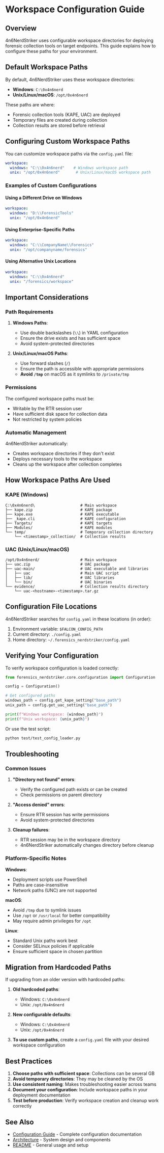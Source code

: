 # Workspace Configuration Guide

## Overview

4n6NerdStriker uses configurable workspace directories for deploying forensic collection tools on target endpoints. This guide explains how to configure these paths for your environment.

## Default Workspace Paths

By default, 4n6NerdStriker uses these workspace directories:

- **Windows**: `C:\0x4n6nerd`
- **Unix/Linux/macOS**: `/opt/0x4n6nerd`

These paths are where:
- Forensic collection tools (KAPE, UAC) are deployed
- Temporary files are created during collection
- Collection results are stored before retrieval

## Configuring Custom Workspace Paths

You can customize workspace paths via the `config.yaml` file:

```yaml
workspace:
  windows: "C:\\0x4n6nerd"    # Windows workspace path
  unix: "/opt/0x4n6nerd"       # Unix/Linux/macOS workspace path
```

### Examples of Custom Configurations

#### Using a Different Drive on Windows
```yaml
workspace:
  windows: "D:\\ForensicTools"
  unix: "/opt/0x4n6nerd"
```

#### Using Enterprise-Specific Paths
```yaml
workspace:
  windows: "C:\\CompanyName\\Forensics"
  unix: "/opt/companyname/forensics"
```

#### Using Alternative Unix Locations
```yaml
workspace:
  windows: "C:\\0x4n6nerd"
  unix: "/forensics/workspace"
```

## Important Considerations

### Path Requirements

1. **Windows Paths**:
   - Use double backslashes (`\\`) in YAML configuration
   - Ensure the drive exists and has sufficient space
   - Avoid system-protected directories

2. **Unix/Linux/macOS Paths**:
   - Use forward slashes (`/`)
   - Ensure the path is accessible with appropriate permissions
   - **Avoid `/tmp`** on macOS as it symlinks to `/private/tmp`

### Permissions

The configured workspace paths must be:
- Writable by the RTR session user
- Have sufficient disk space for collection data
- Not restricted by system policies

### Automatic Management

4n6NerdStriker automatically:
- Creates workspace directories if they don't exist
- Deploys necessary tools to the workspace
- Cleans up the workspace after collection completes

## How Workspace Paths Are Used

### KAPE (Windows)
```
C:\0x4n6nerd\                    # Main workspace
├── kape.zip                     # KAPE package
├── kape.exe                     # KAPE executable
├── _kape.cli                    # KAPE configuration
├── Targets/                     # KAPE targets
├── Modules/                     # KAPE modules
└── temp/                        # Temporary collection directory
    └── <timestamp>_collection/  # Collection results
```

### UAC (Unix/Linux/macOS)
```
/opt/0x4n6nerd/                  # Main workspace
├── uac.zip                      # UAC package
├── uac-main/                    # UAC executable and libraries
│   ├── uac                      # Main UAC script
│   ├── lib/                     # UAC libraries
│   └── bin/                     # UAC binaries
└── evidence/                    # Collection results directory
    └── uac-<hostname>-<timestamp>.tar.gz
```

## Configuration File Locations

4n6NerdStriker searches for `config.yaml` in these locations (in order):
1. Environment variable: `$FALCON_CONFIG_PATH`
2. Current directory: `./config.yaml`
3. Home directory: `~/.forensics_nerdstriker/config.yaml`

## Verifying Your Configuration

To verify workspace configuration is loaded correctly:

```python
from forensics_nerdstriker.core.configuration import Configuration

config = Configuration()

# Get configured paths
windows_path = config.get_kape_setting("base_path")
unix_path = config.get_uac_setting("base_path")

print(f"Windows workspace: {windows_path}")
print(f"Unix workspace: {unix_path}")
```

Or use the test script:
```bash
python test/test_config_loader.py
```

## Troubleshooting

### Common Issues

1. **"Directory not found" errors**:
   - Verify the configured path exists or can be created
   - Check permissions on parent directory

2. **"Access denied" errors**:
   - Ensure RTR session has write permissions
   - Avoid system-protected directories

3. **Cleanup failures**:
   - RTR session may be in the workspace directory
   - 4n6NerdStriker automatically changes directory before cleanup

### Platform-Specific Notes

**Windows**:
- Deployment scripts use PowerShell
- Paths are case-insensitive
- Network paths (UNC) are not supported

**macOS**:
- Avoid `/tmp` due to symlink issues
- Use `/opt` or `/usr/local` for better compatibility
- May require admin privileges for `/opt`

**Linux**:
- Standard Unix paths work best
- Consider SELinux policies if applicable
- Ensure sufficient space in chosen partition

## Migration from Hardcoded Paths

If upgrading from an older version with hardcoded paths:

1. **Old hardcoded paths**:
   - Windows: `C:\0x4n6nerd`
   - Unix: `/opt/0x4n6nerd`

2. **New configurable defaults**:
   - Windows: `C:\0x4n6nerd`
   - Unix: `/opt/0x4n6nerd`

3. **To use custom paths**, create a `config.yaml` file with your desired workspace configuration

## Best Practices

1. **Choose paths with sufficient space**: Collections can be several GB
2. **Avoid temporary directories**: They may be cleaned by the OS
3. **Use consistent naming**: Makes troubleshooting easier across teams
4. **Document your configuration**: Include workspace paths in your deployment documentation
5. **Test before production**: Verify workspace creation and cleanup work correctly

## See Also

- [Configuration Guide](CONFIGURATION.md) - Complete configuration documentation
- [Architecture](ARCHITECTURE.md) - System design and components
- [README](../README.md) - General usage and setup